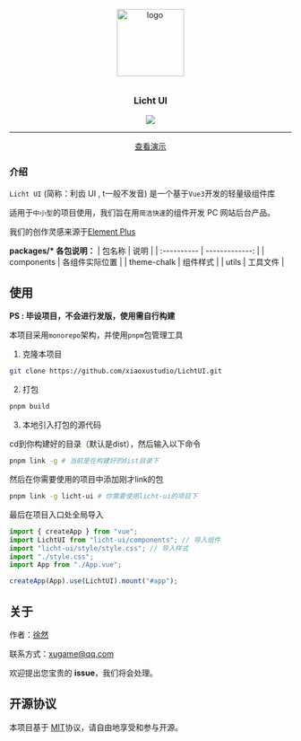 <p align="center">
  <img alt="logo" src="https://s3.bmp.ovh/imgs/2024/08/28/136ab813ae9e0e5f.png" width="120" style="margin-bottom: 10px;">
</p>
<h3 align="center">Licht UI</h3>

<p align="center">
  <img src="https://img.shields.io/badge/License-MIT-blue.svg?style=for-the-badge&color=#4fc08d" />
</p>

---

<p align="center"><a href="https://xiaoxustudio.github.io/LichtUI/">查看演示</a></p>

### 介绍

`Licht UI` (简称：利齿 UI , t一般不发音) 是一个基于`Vue3`开发的轻量级组件库

适用于`中小型`的项目使用，我们旨在用`简洁快速`的组件开发 PC 网站后台产品。

我们的创作灵感来源于[Element Plus](https://github.com/element-plus/element-plus)

**packages/\* 各包说明：**
| 包名称      |           说明 |
| :---------- | -------------: |
| components  | 各组件实际位置 |
| theme-chalk |       组件样式 |
| utils       |       工具文件 |



## 使用

**PS : 毕设项目，不会进行发版，使用需自行构建**

本项目采用`monorepo`架构，并使用`pnpm`包管理工具

1. 克隆本项目

```sh
git clone https://github.com/xiaoxustudio/LichtUI.git
```

2. 打包

```sh
pnpm build
```

3. 本地引入打包的源代码

cd到你构建好的目录（默认是dist），然后输入以下命令

```sh
pnpm link -g # 当前是在构建好的dist目录下
```

然后在你需要使用的项目中添加刚才link的包

```sh
pnpm link -g licht-ui # 你需要使用licht-ui的项目下
```

最后在项目入口处全局导入

```ts
import { createApp } from "vue";
import LichtUI from "licht-ui/components"; // 导入组件
import "licht-ui/style/style.css"; // 导入样式
import "./style.css";
import App from "./App.vue";

createApp(App).use(LichtUI).mount("#app");
```



## 关于

作者：[徐然](https://github.com/xiaoxustudio)

联系方式：[xugame@qq.com](emailto://xugame@qq.com)

欢迎提出您宝贵的 **issue**，我们将会处理。

## 开源协议

本项目基于 [MIT](https://github.com/xiaoxustudio/LichtUI/blob/main/LICENSE-MIT)协议，请自由地享受和参与开源。

